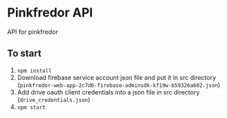 # Pinkfredor API
API for pinkfredor

## To start
1. `npm install`
2. Download firebase service account json file and put it in src directory (`pinkfredor-web-app-2c7d6-firebase-adminsdk-kf19w-b59326a602.json`)
3. Add drive oauth client credentials into a json file in src directory (`drive_credentials.json`)
3. `npm start`